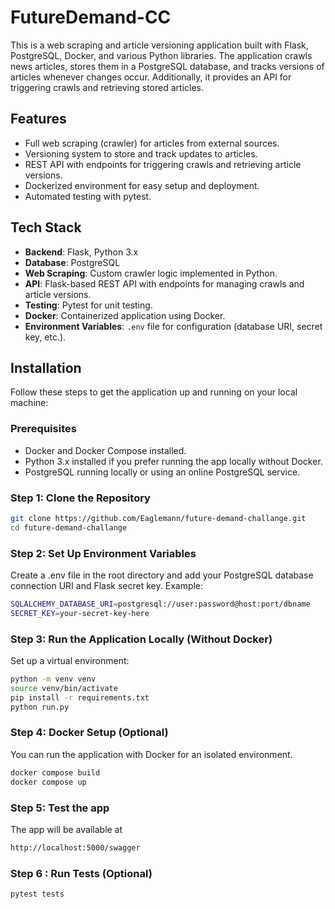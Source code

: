 # FutureDemand-CC

This is a web scraping and article versioning application built with Flask, PostgreSQL, Docker, and various Python libraries. The application crawls news articles, stores them in a PostgreSQL database, and tracks versions of articles whenever changes occur. Additionally, it provides an API for triggering crawls and retrieving stored articles.

## Features

- Full web scraping (crawler) for articles from external sources.
- Versioning system to store and track updates to articles.
- REST API with endpoints for triggering crawls and retrieving article versions.
- Dockerized environment for easy setup and deployment.
- Automated testing with pytest.

## Tech Stack

- **Backend**: Flask, Python 3.x
- **Database**: PostgreSQL
- **Web Scraping**: Custom crawler logic implemented in Python.
- **API**: Flask-based REST API with endpoints for managing crawls and article versions.
- **Testing**: Pytest for unit testing.
- **Docker**: Containerized application using Docker.
- **Environment Variables**: `.env` file for configuration (database URI, secret key, etc.).

## Installation

Follow these steps to get the application up and running on your local machine:

### Prerequisites

- Docker and Docker Compose installed.
- Python 3.x installed if you prefer running the app locally without Docker.
- PostgreSQL running locally or using an online PostgreSQL service.

### Step 1: Clone the Repository

```bash
git clone https://github.com/Eaglemann/future-demand-challange.git
cd future-demand-challange
```

### Step 2: Set Up Environment Variables

Create a .env file in the root directory and add your PostgreSQL database connection URI and Flask secret key. Example:

```bash
SQLALCHEMY_DATABASE_URI=postgresql://user:password@host:port/dbname
SECRET_KEY=your-secret-key-here
```

### Step 3: Run the Application Locally (Without Docker)

Set up a virtual environment:

```bash
python -m venv venv
source venv/bin/activate
pip install -r requirements.txt
python run.py
```

### Step 4: Docker Setup (Optional)

You can run the application with Docker for an isolated environment.

```bash
docker compose build
docker compose up
```


### Step 5: Test the app

The app will be available at 
```bash
http://localhost:5000/swagger
```

### Step 6 : Run Tests (Optional)

```bash
pytest tests
```
